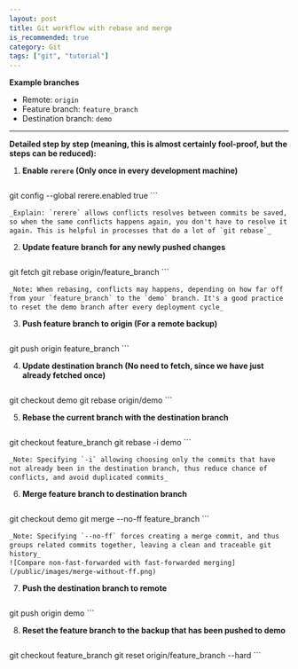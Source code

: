 ```yaml
---
layout: post
title: Git workflow with rebase and merge
is_recommended: true
category: Git
tags: ["git", "tutorial"]
---
```


**Example branches**

* Remote: `origin`
* Feature branch: `feature_branch`
* Destination branch: `demo`

---

**Detailed step by step (meaning, this is almost certainly fool-proof, but the steps can  be reduced):**

1. **Enable `rerere` (Only once in every development machine)**

    ```
git config --global rerere.enabled true
    ```

    _Explain: `rerere` allows conflicts resolves between commits be saved, so when the same conflicts happens again, you don't have to resolve it again. This is helpful in processes that do a lot of `git rebase`_

2. **Update feature branch for any newly pushed changes**

    ```
git fetch
git rebase origin/feature_branch
    ```

    _Note: When rebasing, conflicts may happens, depending on how far off from your `feature_branch` to the `demo` branch. It's a good practice to reset the demo branch after every deployment cycle_

3. **Push feature branch to origin (For a remote backup)**

    ```
git push origin feature_branch
    ```

4. **Update destination branch (No need to fetch, since we have just already fetched once)**

    ```
git checkout demo
git rebase origin/demo
    ```

5. **Rebase the current branch with the destination branch**

    ```
git checkout feature_branch
git rebase -i demo
    ```

    _Note: Specifying `-i` allowing choosing only the commits that have not already been in the destination branch, thus reduce chance of conflicts, and avoid duplicated commits_

6. **Merge feature branch  to destination branch**

    ```
git checkout demo
git merge --no-ff feature_branch
    ```

    _Note: Specifying `--no-ff` forces creating a merge commit, and thus groups related commits together, leaving a clean and traceable git history_
    ![Compare non-fast-forwarded with fast-forwarded merging](/public/images/merge-without-ff.png)

7. **Push the destination branch to remote**

    ```
git push origin demo
    ```

8. **Reset the feature branch to the backup that has been pushed to demo**

    ```
git checkout feature_branch
git reset origin/feature_branch --hard
    ```
